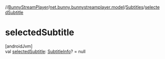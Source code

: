 //[BunnyStreamPlayer](../../../index.md)/[net.bunny.bunnystreamplayer.model](../index.md)/[Subtitles](index.md)/[selectedSubtitle](selected-subtitle.md)

# selectedSubtitle

[androidJvm]\
val [selectedSubtitle](selected-subtitle.md): [SubtitleInfo](../-subtitle-info/index.md)? = null